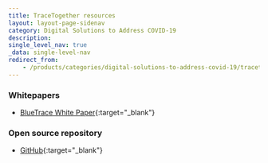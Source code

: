 ```yaml
---
title: TraceTogether resources
layout: layout-page-sidenav
category: Digital Solutions to Address COVID-19
description:
single_level_nav: true
_data: single-level-nav
redirect_from:
    - /products/categories/digital-solutions-to-address-covid-19/tracetogether/resources.html
---
```


### Whitepapers

- [BlueTrace White Paper](https://bluetrace.io/static/bluetrace_whitepaper-938063656596c104632def383eb33b3c.pdf){:target="_blank"}

### Open source repository

- [GitHub](https://github.com/OpenTrace-community){:target="_blank"}

